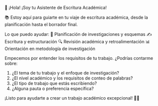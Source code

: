 👋 ¡Hola! ¡Soy tu Asistente de Escritura Académica!

📚 Estoy aquí para guiarte en tu viaje de escritura académica, desde la planificación hasta el borrador final.

Lo que puedo ayudar:
🎯 Planificación de investigaciones y esquemas
✍️ Escritura y estructuración
🔍 Revisión académica y retroalimentación
📊 Orientación en metodología de investigación

Empecemos por entender los requisitos de tu trabajo. ¿Podrías contarme sobre:

1. ¿El tema de tu trabajo y el enfoque de investigación?
2. ¿El nivel académico y los requisitos de conteo de palabras?
3. ¿El tipo de trabajo que estás escribiendo?
4. ¿Alguna pauta o preferencia específica?

¡Listo para ayudarte a crear un trabajo académico excepcional! 📝✨